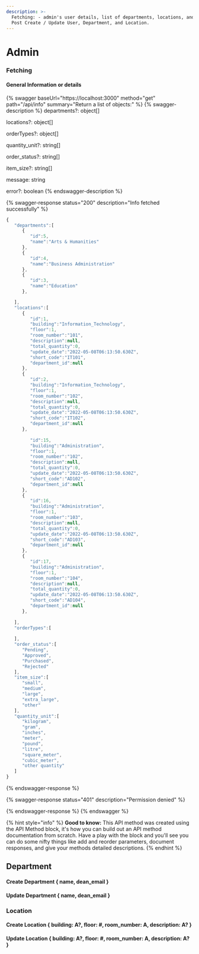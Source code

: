 ```yaml
---
description: >-
  Fetching: - admin's user details, list of departments, locations, and users. 
  Post Create / Update User, Department, and Location.
---
```


# Admin

### Fetching

#### General Information or details

{% swagger baseUrl="https://localhost:3000" method="get" path="/api/info" summary="Return a list of  objects:" %}
{% swagger-description %}
departments?: object\[]&#x20;

locations?: object\[]&#x20;

orderTypes?: object\[]&#x20;

quantity\_unit?: string\[]&#x20;

order\_status?: string\[]&#x20;

item\_size?: string\[]&#x20;

message: string&#x20;

error?: boolean
{% endswagger-description %}

{% swagger-response status="200" description="Info fetched successfully" %}
```javascript
{
   "departments":[
      {
         "id":5,
         "name":"Arts & Humanities"
      },
      {
         "id":4,
         "name":"Business Administration"
      },
      {
         "id":3,
         "name":"Education"
      },

   ],
   "locations":[
      {
         "id":1,
         "building":"Information_Technology",
         "floor":1,
         "room_number":"101",
         "description":null,
         "total_quantity":0,
         "update_date":"2022-05-08T06:13:50.630Z",
         "short_code":"IT101",
         "department_id":null
      },
      {
         "id":2,
         "building":"Information_Technology",
         "floor":1,
         "room_number":"102",
         "description":null,
         "total_quantity":0,
         "update_date":"2022-05-08T06:13:50.630Z",
         "short_code":"IT102",
         "department_id":null
      },
    
         "id":15,
         "building":"Administration",
         "floor":1,
         "room_number":"102",
         "description":null,
         "total_quantity":0,
         "update_date":"2022-05-08T06:13:50.630Z",
         "short_code":"AD102",
         "department_id":null
      },
      {
         "id":16,
         "building":"Administration",
         "floor":1,
         "room_number":"103",
         "description":null,
         "total_quantity":0,
         "update_date":"2022-05-08T06:13:50.630Z",
         "short_code":"AD103",
         "department_id":null
      },
      {
         "id":17,
         "building":"Administration",
         "floor":1,
         "room_number":"104",
         "description":null,
         "total_quantity":0,
         "update_date":"2022-05-08T06:13:50.630Z",
         "short_code":"AD104",
         "department_id":null
      },
   
   ],
   "orderTypes":[
      
   ],
   "order_status":[
      "Pending",
      "Approved",
      "Purchased",
      "Rejected"
   ],
   "item_size":[
      "small",
      "medium",
      "large",
      "extra_large",
      "other"
   ],
   "quantity_unit":[
      "kilogram",
      "gram",
      "inches",
      "meter",
      "pound",
      "litre",
      "square_meter",
      "cubic_meter",
      "other quantity"
   ]
}
```


{% endswagger-response %}

{% swagger-response status="401" description="Permission denied" %}

{% endswagger-response %}
{% endswagger %}

{% hint style="info" %}
**Good to know:** This API method was created using the API Method block, it's how you can build out an API method documentation from scratch. Have a play with the block and you'll see you can do some nifty things like add and reorder parameters, document responses, and give your methods detailed descriptions.
{% endhint %}

## Department

#### Create Department { name, dean\_email }

#### Update Department { name, dean\_email }

### Location

#### Create Location { building: A?, floor: #, room\_number: A, description: A? }

#### &#x20;Update Location { building: A?, floor: #, room\_number: A, description: A? }
